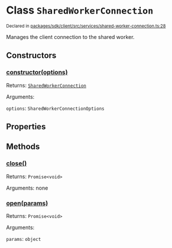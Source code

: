 # Class `SharedWorkerConnection`
<sub>Declared in [packages/sdk/client/src/services/shared-worker-connection.ts:28](https://github.com/dxos/dxos/blob/a81c792ef/packages/sdk/client/src/services/shared-worker-connection.ts#L28)</sub>


Manages the client connection to the shared worker.

## Constructors
### [constructor(options)](https://github.com/dxos/dxos/blob/a81c792ef/packages/sdk/client/src/services/shared-worker-connection.ts#L37)




Returns: <code>[SharedWorkerConnection](/api/@dxos/client/classes/SharedWorkerConnection)</code>

Arguments: 

`options`: <code>SharedWorkerConnectionOptions</code>



## Properties


## Methods
### [close()](https://github.com/dxos/dxos/blob/a81c792ef/packages/sdk/client/src/services/shared-worker-connection.ts#L86)




Returns: <code>Promise&lt;void&gt;</code>

Arguments: none




### [open(params)](https://github.com/dxos/dxos/blob/a81c792ef/packages/sdk/client/src/services/shared-worker-connection.ts#L42)




Returns: <code>Promise&lt;void&gt;</code>

Arguments: 

`params`: <code>object</code>


